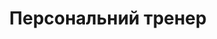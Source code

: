 ---
title: Персональний тренер
image: '/media/coaches/Ruslan.png'
educationDesc: сумду, медичний інститут, факультет фізичної терапії, ерготерапії та спортивної медицини.
achievementDesc: 4-кратна золота та 3-кратно срiбна призерка з чемпіонату з сучасних танців. 3-кратна золота та 2-кратна призерка з легкої атлетики на чемпіонаті україни. тренерський стаж 2 роки.
---